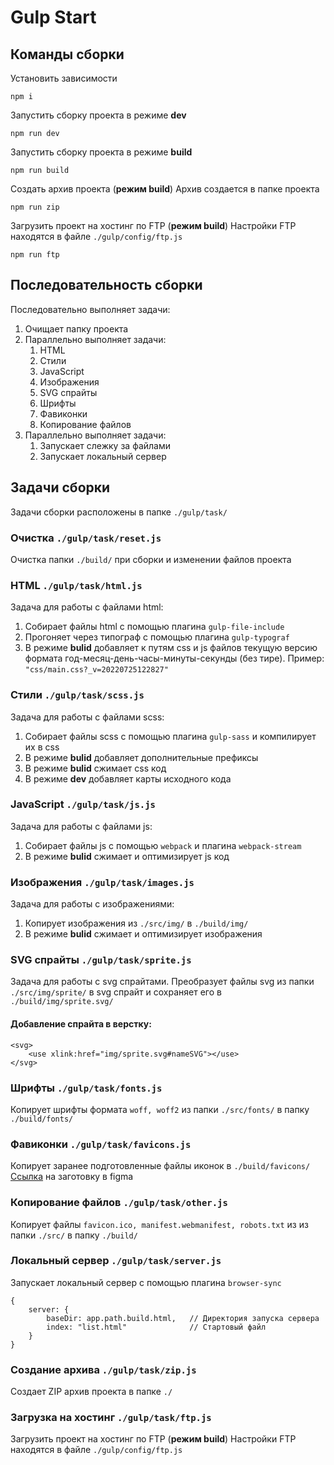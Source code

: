 # Gulp Start
## Команды сборки
Установить зависимости

    npm i

Запустить сборку проекта в режиме **dev**

    npm run dev

Запустить сборку проекта в режиме **build**

    npm run build

Создать архив проекта (**режим build**)
Архив создается в папке проекта

    npm run zip

Загрузить проект на хостинг по FTP (**режим build**)
Настройки FTP находятся в файле `./gulp/config/ftp.js`

    npm run ftp

## Последовательность сборки
Последовательно выполняет задачи:
 1. Очищает папку проекта
 2. Параллельно выполняет задачи:
	1. HTML 
	2. Стили
	3. JavaScript
	4. Изображения
	5. SVG спрайты
	6. Шрифты
	7. Фавиконки
	8.  Копирование файлов
3. Параллельно выполняет задачи:
	1. Запускает слежку за файлами
	2. Запускает локальный сервер

## Задачи сборки
Задачи сборки расположены в папке `./gulp/task/`

### Очистка `./gulp/task/reset.js`
Очистка папки `./build/` при сборки и изменении файлов проекта

### HTML `./gulp/task/html.js`
Задача для работы с файлами html:
 1. Собирает файлы html с помощью плагина `gulp-file-include`
 2. Прогоняет через типограф с помощью плагина `gulp-typograf`
 3. В режиме **bulid** добавляет к путям css и js файлов текущую версию формата год-месяц-день-часы-минуты-секунды (без тире). Пример: `"css/main.css?_v=20220725122827"`

### Стили `./gulp/task/scss.js`
Задача для работы с файлами scss:
 1. Собирает файлы scss с помощью плагина `gulp-sass` и компилирует их в css
 2. В режиме **bulid** добавляет дополнительные префиксы
 3. В режиме **bulid** сжимает css код
 4. В режиме **dev** добавляет карты исходного кода

### JavaScript `./gulp/task/js.js`
Задача для работы с файлами js:
 1. Собирает файлы js с помощью `webpack` и плагина `webpack-stream`
 2. В режиме **bulid** сжимает и оптимизирует js код

### Изображения `./gulp/task/images.js`
Задача для работы с изображениями:
 1. Копирует изображения из `./src/img/` в `./build/img/`
 2. В режиме **bulid** сжимает и оптимизирует изображения

### SVG спрайты `./gulp/task/sprite.js`
Задача для работы с svg спрайтами. Преобразует файлы svg из папки `./src/img/sprite/` в svg спрайт и сохраняет его в `./build/img/sprite.svg/`
#### Добавление спрайта в верстку:

    <svg>
        <use xlink:href="img/sprite.svg#nameSVG"></use>
    </svg>

### Шрифты `./gulp/task/fonts.js`
Копирует шрифты формата `woff, woff2` из папки `./src/fonts/` в папку `./build/fonts/`

### Фавиконки `./gulp/task/favicons.js`
Копирует заранее подготовленные файлы иконок в `./build/favicons/`
[Ссылка](https://www.figma.com/file/2MR38RAGyGH0QVNg7MTEaZ/Favicon-for-Gulp-Start?node-id=0:1) на заготовку в figma

### Копирование файлов `./gulp/task/other.js`
Копирует файлы `favicon.ico, manifest.webmanifest, robots.txt` из из папки `./src/` в папку `./build/`

### Локальный сервер `./gulp/task/server.js`
Запускает локальный сервер с помощью плагина `browser-sync`

    {
	    server: {
		    baseDir: app.path.build.html,	// Директория запуска сервера
		    index: "list.html"				// Стартовый файл
	    }
	}

### Создание архива `./gulp/task/zip.js`
Создает ZIP архив проекта в папке `./`

### Загрузка на хостинг `./gulp/task/ftp.js`
Загрузить проект на хостинг по FTP (**режим build**)
Настройки FTP находятся в файле `./gulp/config/ftp.js`
